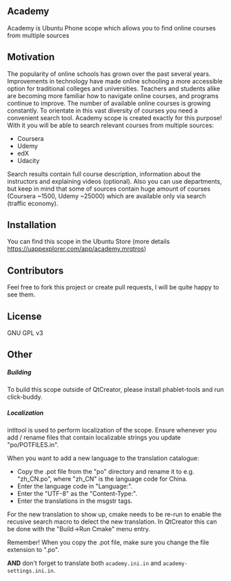 ## Academy

Academy is Ubuntu Phone scope which allows you to find online courses from multiple sources

## Motivation

The popularity of online schools has grown over the past several years. Improvements in technology have made online schooling a more accessible option for traditional colleges and universities. Teachers and students alike are becoming more familiar how to navigate online courses, and programs continue to improve. The number of available online courses is growing constantly. To orientate in this vast diversity of courses you need a convenient search tool. Academy scope is created exactly for this purpose! With it you will be able to search relevant courses from multiple sources: 
* Coursera 
* Udemy 
* edX 
* Udacity 

Search results contain full course description, information about the instructors and explaining videos (optional). Also you can use departments, but keep in mind that some of sources contain huge amount of courses (Coursera ~1500, Udemy ~25000) which are available only via search (traffic economy).

## Installation

You can find this scope in the Ubuntu Store (more details https://uappexplorer.com/app/academy.mrqtros)

## Contributors

Feel free to fork this project or create pull requests, I will be quite happy to see them.

## License

GNU GPL v3

## Other

##### Building

To build this scope outside of QtCreator, please install phablet-tools and run click-buddy.

##### Localization

intltool is used to perform localization of the scope. Ensure whenever you add / rename files
that contain localizable strings you update "po/POTFILES.in".

When you want to add a new language to the translation catalogue:

 * Copy the .pot file from the "po" directory and rename it to e.g. "zh_CN.po", 
   where "zh_CN" is the language code for China.
 * Enter the language code in "Language:".
 * Enter the "UTF-8" as the "Content-Type:".
 * Enter the translations in the msgstr tags.

For the new translation to show up, cmake needs to be re-run to enable the recusive search
macro to delect the new translation. In QtCreator this can be done with the "Build->Run Cmake"
menu entry.

Remember! When you copy the .pot file, make sure you change the file extension to ".po".

**AND** don't forget to translate both `academy.ini.in` and `academy-settings.ini.in`.

